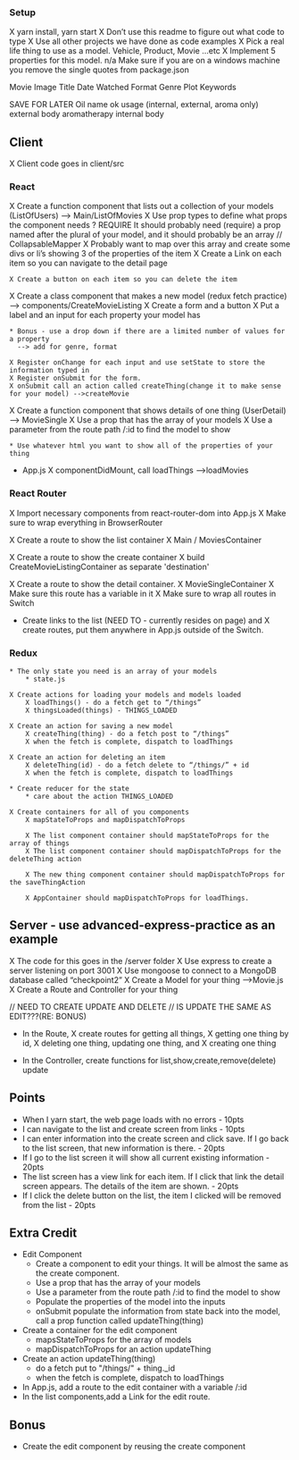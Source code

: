 ### Setup
X yarn install, yarn start
X Don’t use this readme to figure out what code to type
X Use all other projects we have done as code examples
X Pick a real life thing to use as a model. Vehicle, Product, Movie …etc
X Implement 5 properties for this model.
n/a Make sure if you are on a windows machine you remove the single quotes from package.json

Movie
  Image
  Title
  Date Watched
  Format
  Genre
  Plot
  Keywords

SAVE FOR LATER
Oil
  name
  ok usage (internal, external, aroma only)
  external body
  aromatherapy
  internal body

## Client
X Client code goes in client/src

### React
X Create a function component that lists out a collection of your models (ListOfUsers)
  --> Main/ListOfMovies
    X Use prop types to define what props the component needs
  ? REQUIRE It should probably need (require) a prop named after the plural of your model, and it should probably be an array
    // CollapsableMapper
    X Probably want to map over this array and create some divs or li’s showing 3 of the properties of the item
    X Create a Link on each item so you can navigate to the detail page

    X Create a button on each item so you can delete the item

X Create a class component that makes a new model (redux fetch practice)
      --> components/CreateMovieListing
    X Create a form and a button
    X Put a label and an input for each property your model has

    * Bonus - use a drop down if there are a limited number of values for a property
      --> add for genre, format

    X Register onChange for each input and use setState to store the information typed in
    X Register onSubmit for the form.
    X onSubmit call an action called createThing(change it to make sense for your model) -->createMovie

X Create a function component that shows details of one thing (UserDetail)
  --> MovieSingle
    X Use a prop that has the array of your models
    X Use a parameter from the route path /:id to find the model to show

    * Use whatever html you want to show all of the properties of your thing

* App.js
    X componentDidMount, call loadThings  -->loadMovies

### React Router
X Import necessary components from react-router-dom into App.js
X Make sure to wrap everything in BrowserRouter

X Create a route to show the list container
  X Main / MoviesContainer

X Create a route to show the create container
  X build CreateMovieListingContainer as separate 'destination'

X Create a route to show the detail container.
  X MovieSingleContainer
  X Make sure this route has a variable in it
X Make sure to wrap all routes in Switch

* Create links to the list (NEED TO - currently resides on page) and
X create routes, put them anywhere in App.js outside of the Switch.

### Redux

    * The only state you need is an array of your models
        * state.js

    X Create actions for loading your models and models loaded
        X loadThings() - do a fetch get to “/things”
        X thingsLoaded(things) - THINGS_LOADED

    X Create an action for saving a new model
        X createThing(thing) - do a fetch post to “/things”
        X when the fetch is complete, dispatch to loadThings

    X Create an action for deleting an item
        X deleteThing(id) - do a fetch delete to “/things/” + id
        X when the fetch is complete, dispatch to loadThings

    * Create reducer for the state
        * care about the action THINGS_LOADED

    X Create containers for all of you components
        X mapStateToProps and mapDispatchToProps

        X The list component container should mapStateToProps for the array of things
        X The list component container should mapDispatchToProps for the deleteThing action

        X The new thing component container should mapDispatchToProps for the saveThingAction

        X AppContainer should mapDispatchToProps for loadThings.

## Server - use advanced-express-practice as an example
X The code for this goes in the /server folder
X Use express to create a server listening on port 3001
X Use mongoose to connect to a MongoDB database called “checkpoint2”
X Create a Model for your thing -->Movie.js
X Create a Route and Controller for your thing

// NEED TO CREATE UPDATE AND DELETE
// IS UPDATE THE SAME AS EDIT???(RE: BONUS)

* In the Route,
X create routes for getting all things,
X getting one thing by id,
X deleting one thing,
updating one thing, and
X creating one thing

* In the Controller, create functions for list,show,create,remove(delete)
update

## Points
* When I yarn start, the web page loads with no errors - 10pts
* I can navigate to the list and create screen from links - 10pts
* I can enter information into the create screen and click save. If I go back to the list screen, that new information is there. - 20pts
* If I go to the list screen it will show all current existing information - 20pts
* The list screen has a view link for each item. If I click that link the detail screen appears. The details of the item are shown. - 20pts
* If I click the delete button on the list, the item I clicked will be removed from the list - 20pts


## Extra Credit
* Edit Component
  * Create a component to edit your things. It will be almost the same as the create component.
  * Use a prop that has the array of your models
  * Use a parameter from the route path /:id to find the model to show
  * Populate the properties of the model into the inputs
  * onSubmit populate the information from state back into the model, call a prop function called updateThing(thing)
* Create a container for the edit component
  * mapsStateToProps for the array of models
  * mapDispatchToProps for an action updateThing
* Create an action updateThing(thing)
  * do a fetch put to "/things/" + thing._id
  * when the fetch is complete, dispatch to loadThings
* In App.js, add a route to the edit container with a variable /:id
* In the list components,add a Link for the edit route.

## Bonus
* Create the edit component by reusing the create component
